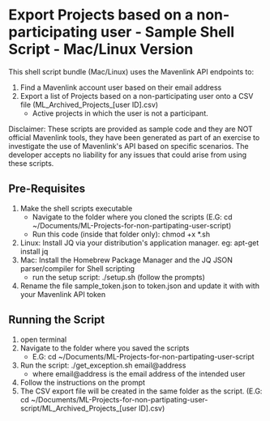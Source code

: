 # Export Projects based on a non-participating user - Sample Shell Script - Mac/Linux Version #

This shell script bundle (Mac/Linux) uses the Mavenlink API endpoints to:

  1. Find a Mavenlink account user based on their email address
  2. Export a list of Projects based on a non-participating user onto a CSV file (ML_Archived_Projects_[user ID].csv)
      - Active projects in which the user is not a participant.

Disclaimer: These scripts are provided as sample code and they are NOT official Mavenlink tools, they have been generated as part of an exercise to investigate the use of Mavenlink's API based on specific scenarios. The developer accepts no liability for any issues that could arise from using these scripts.

## Pre-Requisites ##

  1. Make the shell scripts executable
      - Navigate to the folder where you cloned the scripts (E.G: cd ~/Documents/ML-Projects-for-non-partipating-user-script)
      - Run this code (inside that folder only): chmod +x *.sh
  2. Linux: Install JQ via your distribution's application manager. eg: apt-get install jq
  3. Mac: Install the Homebrew Package Manager and the JQ JSON parser/compiler for Shell scripting
     - run the setup script: ./setup.sh (follow the prompts)
  4. Rename the file sample_token.json to token.json and update it with with your Mavenlink API token

## Running the Script ##

  1. open terminal
  2. Navigate to the folder where you saved the scripts
      - E.G: cd ~/Documents/ML-Projects-for-non-partipating-user-script
  3. Run the script: ./get_exception.sh email@address
      - where email@address is the email address of the intended user
  4. Follow the instructions on the prompt
  5. The CSV export file will be created in the same folder as the script. (E.G: cd ~/Documents/ML-Projects-for-non-partipating-user-script/ML_Archived_Projects_[user ID].csv)
